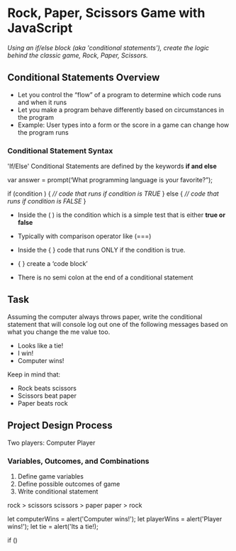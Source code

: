 # Rock, Paper, Scissors Game with JavaScript

*Using an if/else block (aka 'conditional statements'), create the logic behind the classic game, Rock, Paper, Scissors.*

## Conditional Statements Overview
* Let you control the “flow” of a program to determine which code runs and when it runs
* Let you make a program behave differently based on circumstances in the program
* Example: User types into a form or the score in a game can change how the program runs

### Conditional Statement Syntax
'If/Else' Conditional Statements are defined by the keywords **if and else**

var answer = prompt(‘What programming language is your favorite?”);

if (condition ) {
 *// code that runs if condition is TRUE*
} else {
  *// code that runs if condition is FALSE*
}

* Inside the ( ) is the condition which is a simple test that is either **true or false**

* Typically with comparison operator like (===)
* Inside the { } code that runs ONLY if the condition is true.
* { } create a ‘code block’
* There is no semi colon at the end of a conditional statement


## Task
Assuming the computer always throws paper, write the conditional statement that will console log out one of the following messages based on what you change the me value too.

* Looks like a tie!
* I win!
* Computer wins!

Keep in mind that:

* Rock beats scissors
* Scissors beat paper
* Paper beats rock

## Project Design Process

Two players:
Computer
Player

### Variables, Outcomes, and Combinations

1. Define game variables
2. Define possible outcomes of game
3. Write conditional statement

rock > scissors
scissors > paper
paper > rock


let computerWins = alert('Computer wins!');
let playerWins = alert('Player wins!');
let tie = alert('Its a tie!);

if ()
